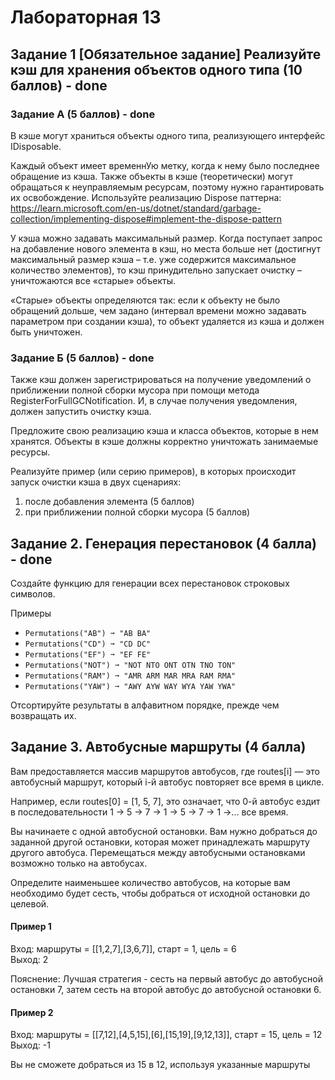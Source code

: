 # Лабораторная 13

## Задание 1 [Обязательное задание] Реализуйте кэш для хранения объектов одного типа (10 баллов) - done

### Задание А (5 баллов) - done

В кэше могут храниться объекты одного типа, реализующего интерфейс IDisposable.

Каждый объект имеет временнУю метку, когда к нему было последнее обращение из кэша. Также объекты в кэше (теоретически) могут обращаться к неуправляемым ресурсам, поэтому нужно гарантировать их освобождение. Используйте реализацию Dispose паттерна: https://learn.microsoft.com/en-us/dotnet/standard/garbage-collection/implementing-dispose#implement-the-dispose-pattern

У кэша можно задавать максимальный размер. Когда поступает запрос на добавление нового элемента в кэш, но места больше нет (достигнут максимальный размер кэша – т.е. уже содержится максимальное количество элементов), то кэш принудительно запускает очистку – уничтожаются все «старые» объекты.

«Старые» объекты определяются так: если к объекту не было обращений дольше, чем задано (интервал времени можно задавать параметром при создании кэша), то объект удаляется из кэша и должен быть уничтожен.

### Задание Б (5 баллов) - done

Также кэш должен зарегистрироваться на получение уведомлений о приближении полной сборки мусора при помощи метода RegisterForFullGCNotification. И, в случае получения уведомления, должен запустить очистку кэша.

Предложите свою реализацию кэша и класса объектов, которые в нем хранятся. Объекты в кэше должны корректно уничтожать занимаемые ресурсы.

Реализуйте пример (или серию примеров), в которых происходит запуск очистки кэша в двух сценариях:
1. после добавления элемента (5 баллов)
2. при приближении полной сборки мусора (5 баллов)

## Задание 2. Генерация перестановок (4 балла) - done

Создайте функцию для генерации всех перестановок строковых символов.

Примеры
- `Permutations("AB") ➞ "AB BA"`
- `Permutations("CD") ➞ "CD DC"`
- `Permutations("EF") ➞ "EF FE"`
- `Permutations("NOT") ➞ "NOT NTO ONT OTN TNO TON"`
- `Permutations("RAM") ➞ "AMR ARM MAR MRA RAM RMA"`
- `Permutations("YAW") ➞ "AWY AYW WAY WYA YAW YWA"`

Отсортируйте результаты в алфавитном порядке, прежде чем возвращать их.

## Задание 3. Автобусные маршруты (4 балла)

Вам предоставляется массив маршрутов автобусов, где routes[i] — это автобусный маршрут, который i-й автобус повторяет все время в цикле.

Например, если routes[0] = [1, 5, 7], это означает, что 0-й автобус ездит в последовательности 1 -> 5 -> 7 -> 1 -> 5 -> 7 -> 1 ->... все время.

Вы начинаете с одной автобусной остановки. Вам нужно добраться до заданной другой остановки, которая может принадлежать маршруту другого автобуса. Перемещаться между автобусными остановками возможно только на автобусах.

Определите наименьшее количество автобусов, на которые вам необходимо будет сесть, чтобы добраться от исходной остановки до целевой.

#### Пример 1

Вход: маршруты = [[1,2,7],[3,6,7]], старт = 1, цель = 6  
Выход: 2  

Пояснение: Лучшая стратегия - сесть на первый автобус до автобусной остановки 7, затем сесть на второй автобус до автобусной остановки 6.

#### Пример 2

Вход: маршруты = [[7,12],[4,5,15],[6],[15,19],[9,12,13]], старт = 15, цель = 12 Выход: -1  

Вы не сможете добраться из 15 в 12, используя указанные маршруты